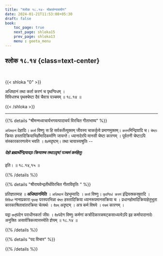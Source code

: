 ```yaml
---
title: "श्लोक १८.१४- मोक्षसंन्यसयोग"
date: 2024-01-21T11:53:08+05:30
draft: false
book:
    toc_page: true
    next_page: shloka15
    prev_page: shloka13
    menu : geeta_menu
---
```




## श्लोक १८.१४ {class=text-center}

<br/>

{{< shloka  "0"  >}}

अधिष्ठानं तथा कर्ता करणं च पृथग्विधम् ।  
विविधाश्च पृथक्चेष्टा दैवं चैवात्र पञ्चमम् ॥ १८.१४ ॥

{{< /shloka >}}

---


{{% details "श्रीमन्मध्वाचार्यभगवत्पादाचर्य विरचित  गीताभाष्य" %}}

`अधिष्ठानं` देहादिः। `कर्ता` विष्णुः स हि सर्वकर्तेत्युक्तम् जीवस्य 
चाकर्तृत्वे प्रमाणमुक्तम्। `करण`मिन्द्रियादि च। `चेष्टाः` क्रियाः 
हस्तादिक्रियाभिर्होमादिकर्माणि जायन्ते। ध्यानादेरपि मानसी चेष्टा 
कारणम् । पूर्वतनी चेष्टाऽपि संस्कारकारणत्वेन भवति । `दैव`मदृष्टम्। 
तथा चायास्यश्रुतिः -- 
##### देहो ब्रह्मार्थेन्द्रियाद्याः क्रियाश्च तथाऽदृष्टं पञ्चमं कर्महेतुः 
इति। ॥ १८.१४,१५ ॥

{{% /details %}}



{{% details "श्रीराघवेन्द्रतीर्थविरचित गीताविवृतिः " %}}

प्रतिज्ञातमाह ॥ **अधिष्ठानमिति** । `अधिष्ठानं` देहभूम्यादिः । 
`कर्ता` विष्णुः। `पृथग्विधं करणं` इंद्रियस्रकस्रुवादि । `विविधा` नानाप्रकारा 
`पृथक्‌` परस्परभिन्ना `चेष्टा` हस्तादिक्रिया ध्यानरूपमानसक्रिया च ।
प्रधानहोमादिक्रियाहेतुभूता कारकाश्रितावांतरक्रिया चेत्यर्थः । `दैवम्` अदृष्टम्‌ ।
अत्र कर्म विषये । `पंचमं` कारणम्‌ ।  

यद्वा `कर्तृ`पदेन पराधीनकर्ता जीवः । `दैव`पदेन
विष्णुः कर्मणां कर्त्रादिकारकषट्कसाध्यत्वेऽपि इह कर्मापादानादेः अनुक्तिः
असार्वत्रिकत्वात्तस्येति ज्ञेयम्‌ ॥ १८.१४ ॥

{{% /details %}}



{{% details "पद विचार" %}}


{{% /details %}}
